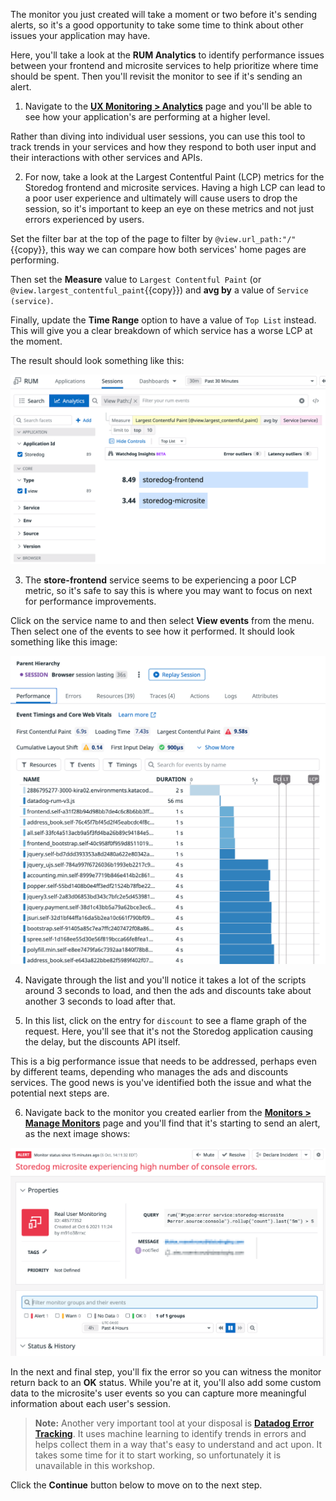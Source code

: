 The monitor you just created will take a moment or two before it's sending alerts, so it's a good opportunity to take some time to think about other issues your application may have.

Here, you'll take a look at the **RUM Analytics** to identify performance issues between your frontend and microsite services to help prioritize where time should be spent. Then you'll revisit the monitor to see if it's sending an alert.

1. Navigate to the <a href="https://app.datadoghq.com/rum/analytics" target="_datadog">**UX Monitoring > Analytics**</a> page and you'll be able to see how your application's are performing at a higher level.

  Rather than diving into individual user sessions, you can use this tool to track trends in your services and how they respond to both user input and their interactions with other services and APIs.

2. For now, take a look at the Largest Contentful Paint (LCP) metrics for the Storedog frontend and microsite services. Having a high LCP can lead to a poor user experience and ultimately will cause users to drop the session, so it's important to keep an eye on these metrics and not just errors experienced by users.

  Set the filter bar at the top of the page to filter by `@view.url_path:"/"`{{copy}}, this way we can compare how both services' home pages are performing.
  
  Then set the **Measure** value to `Largest Contentful Paint` (or `@view.largest_contentful_paint`{{copy}}) and **avg by** a value of `Service (service)`.

  Finally, update the **Time Range** option to have a value of `Top List` instead. This will give you a clear breakdown of which service has a worse LCP at the moment.

  The result should look something like this:

  ![The analytics view compares both service's Largest Contentful Paint metrics for the home page.](assets/analytics-lcp.png)

3. The **store-frontend** service seems to be experiencing a poor LCP metric, so it's safe to say this is where you may want to focus on next for performance improvements.

  Click on the service name to and then select **View events** from the menu. Then select one of the events to see how it performed. It should look something like this image:

  ![The page load time is broken down into different resources to view how long they individually took.](assets/analytics-loadpage.png)

4. Navigate through the list and you'll notice it takes a lot of the scripts around 3 seconds to load, and then the ads and discounts take about another 3 seconds to load after that. 

5. In this list, click on the entry for `discount` to see a flame graph of the request. Here, you'll see that it's not the Storedog application causing the delay, but the discounts API itself.

  This is a big performance issue that needs to be addressed, perhaps even by different teams, depending who manages the ads and discounts services. The good news is you've identified both the issue and what the potential next steps are.

6. Navigate back to the monitor you created earlier from the <a href="https://app.datadoghq.com/monitors/manage" target="_datadog">**Monitors > Manage Monitors**</a> page and you'll find that it's starting to send an alert, as the next image shows:

  ![The monitor created earlier is now displaying an alert.](assets/monitor-alert.png)

In the next and final step, you'll fix the error so you can witness the monitor return back to an **OK** status. While you're at it, you'll also add some custom data to the microsite's user events so you can capture more meaningful information about each user's session.

> **Note:** Another very important tool at your disposal is <a href="https://app.datadoghq.com/rum/error-tracking" target="_datadog">**Datadog Error Tracking**</a>. It uses machine learning to identify trends in errors and helps collect them in a way that's easy to understand and act upon. It takes some time for it to start working, so unfortunately it is unavailable in this workshop.

Click the **Continue** button below to move on to the next step.
